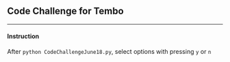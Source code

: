 ## Code Challenge for Tembo
***
#### Instruction
After `python CodeChallengeJune18.py`, select options with pressing `y` or `n`

